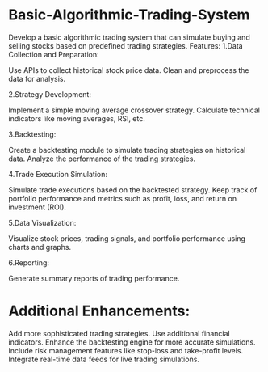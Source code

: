 # Basic-Algorithmic-Trading-System
Develop a basic algorithmic trading system that can simulate buying and selling stocks based on predefined trading strategies.
Features:
1.Data Collection and Preparation:

Use APIs to collect historical stock price data.
Clean and preprocess the data for analysis.

2.Strategy Development:

Implement a simple moving average crossover strategy.
Calculate technical indicators like moving averages, RSI, etc.

3.Backtesting:

Create a backtesting module to simulate trading strategies on historical data.
Analyze the performance of the trading strategies.

4.Trade Execution Simulation:

Simulate trade executions based on the backtested strategy.
Keep track of portfolio performance and metrics such as profit, loss, and return on investment (ROI).

5.Data Visualization:

Visualize stock prices, trading signals, and portfolio performance using charts and graphs.

6.Reporting:

Generate summary reports of trading performance.


# Additional Enhancements:
Add more sophisticated trading strategies.
Use additional financial indicators.
Enhance the backtesting engine for more accurate simulations.
Include risk management features like stop-loss and take-profit levels.
Integrate real-time data feeds for live trading simulations.
